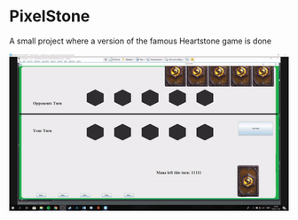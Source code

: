 # PixelStone
A small project where a version of the famous Heartstone game is done

<img src = "PixelStone/images/gitHubPreview.gif">

